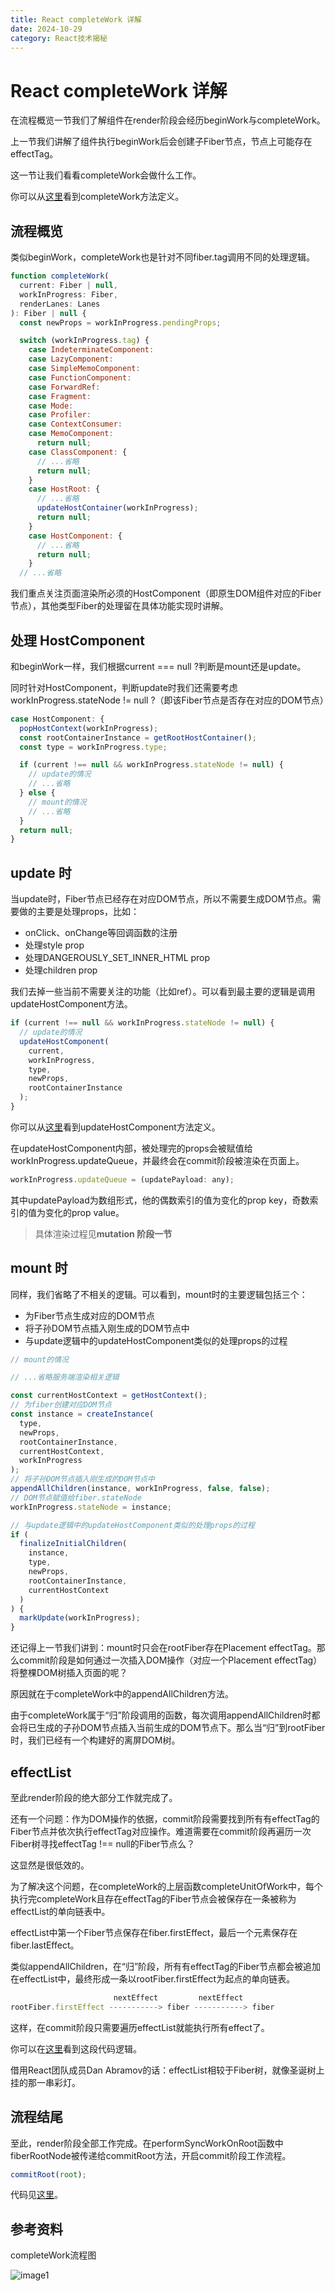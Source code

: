 ```yaml
---
title: React completeWork 详解
date: 2024-10-29
category: React技术揭秘
---
```


# React completeWork 详解

在流程概览一节我们了解组件在render阶段会经历beginWork与completeWork。

上一节我们讲解了组件执行beginWork后会创建子Fiber节点，节点上可能存在effectTag。

这一节让我们看看completeWork会做什么工作。

你可以从[这里](https://github.com/facebook/react/blob/1fb18e22ae66fdb1dc127347e169e73948778e5a/packages/react-reconciler/src/ReactFiberCompleteWork.new.js#L673)看到completeWork方法定义。

## 流程概览

类似beginWork，completeWork也是针对不同fiber.tag调用不同的处理逻辑。

```javascript
function completeWork(
  current: Fiber | null,
  workInProgress: Fiber,
  renderLanes: Lanes
): Fiber | null {
  const newProps = workInProgress.pendingProps;

  switch (workInProgress.tag) {
    case IndeterminateComponent:
    case LazyComponent:
    case SimpleMemoComponent:
    case FunctionComponent:
    case ForwardRef:
    case Fragment:
    case Mode:
    case Profiler:
    case ContextConsumer:
    case MemoComponent:
      return null;
    case ClassComponent: {
      // ...省略
      return null;
    }
    case HostRoot: {
      // ...省略
      updateHostContainer(workInProgress);
      return null;
    }
    case HostComponent: {
      // ...省略
      return null;
    }
  // ...省略
```

我们重点关注页面渲染所必须的HostComponent（即原生DOM组件对应的Fiber节点），其他类型Fiber的处理留在具体功能实现时讲解。

## 处理 HostComponent

和beginWork一样，我们根据current === null ?判断是mount还是update。

同时针对HostComponent，判断update时我们还需要考虑workInProgress.stateNode != null ?（即该Fiber节点是否存在对应的DOM节点）

```javascript
case HostComponent: {
  popHostContext(workInProgress);
  const rootContainerInstance = getRootHostContainer();
  const type = workInProgress.type;

  if (current !== null && workInProgress.stateNode != null) {
    // update的情况
    // ...省略
  } else {
    // mount的情况
    // ...省略
  }
  return null;
}
```

## update 时

当update时，Fiber节点已经存在对应DOM节点，所以不需要生成DOM节点。需要做的主要是处理props，比如：

- onClick、onChange等回调函数的注册
- 处理style prop
- 处理DANGEROUSLY_SET_INNER_HTML prop
- 处理children prop

我们去掉一些当前不需要关注的功能（比如ref）。可以看到最主要的逻辑是调用updateHostComponent方法。

```javascript
if (current !== null && workInProgress.stateNode != null) {
  // update的情况
  updateHostComponent(
    current,
    workInProgress,
    type,
    newProps,
    rootContainerInstance
  );
}
```

你可以从[这里](https://github.com/facebook/react/blob/1fb18e22ae66fdb1dc127347e169e73948778e5a/packages/react-reconciler/src/ReactFiberCompleteWork.new.js#L225)看到updateHostComponent方法定义。

在updateHostComponent内部，被处理完的props会被赋值给workInProgress.updateQueue，并最终会在commit阶段被渲染在页面上。

```javascript
workInProgress.updateQueue = (updatePayload: any);
```

其中updatePayload为数组形式，他的偶数索引的值为变化的prop key，奇数索引的值为变化的prop value。

> 具体渲染过程见**mutation 阶段一节**

## mount 时

同样，我们省略了不相关的逻辑。可以看到，mount时的主要逻辑包括三个：

- 为Fiber节点生成对应的DOM节点
- 将子孙DOM节点插入刚生成的DOM节点中
- 与update逻辑中的updateHostComponent类似的处理props的过程 

```javascript
// mount的情况

// ...省略服务端渲染相关逻辑

const currentHostContext = getHostContext();
// 为fiber创建对应DOM节点
const instance = createInstance(
  type,
  newProps,
  rootContainerInstance,
  currentHostContext,
  workInProgress
);
// 将子孙DOM节点插入刚生成的DOM节点中
appendAllChildren(instance, workInProgress, false, false);
// DOM节点赋值给fiber.stateNode
workInProgress.stateNode = instance;

// 与update逻辑中的updateHostComponent类似的处理props的过程
if (
  finalizeInitialChildren(
    instance,
    type,
    newProps,
    rootContainerInstance,
    currentHostContext
  )
) {
  markUpdate(workInProgress);
}
```

还记得上一节我们讲到：mount时只会在rootFiber存在Placement effectTag。那么commit阶段是如何通过一次插入DOM操作（对应一个Placement effectTag）将整棵DOM树插入页面的呢？

原因就在于completeWork中的appendAllChildren方法。

由于completeWork属于“归”阶段调用的函数，每次调用appendAllChildren时都会将已生成的子孙DOM节点插入当前生成的DOM节点下。那么当“归”到rootFiber时，我们已经有一个构建好的离屏DOM树。

## effectList

至此render阶段的绝大部分工作就完成了。

还有一个问题：作为DOM操作的依据，commit阶段需要找到所有有effectTag的Fiber节点并依次执行effectTag对应操作。难道需要在commit阶段再遍历一次Fiber树寻找effectTag !== null的Fiber节点么？

这显然是很低效的。

为了解决这个问题，在completeWork的上层函数completeUnitOfWork中，每个执行完completeWork且存在effectTag的Fiber节点会被保存在一条被称为effectList的单向链表中。

effectList中第一个Fiber节点保存在fiber.firstEffect，最后一个元素保存在fiber.lastEffect。

类似appendAllChildren，在“归”阶段，所有有effectTag的Fiber节点都会被追加在effectList中，最终形成一条以rootFiber.firstEffect为起点的单向链表。

```javascript
                       nextEffect         nextEffect
rootFiber.firstEffect -----------> fiber -----------> fiber
```

这样，在commit阶段只需要遍历effectList就能执行所有effect了。

你可以在[这里](https://github.com/facebook/react/blob/1fb18e22ae66fdb1dc127347e169e73948778e5a/packages/react-reconciler/src/ReactFiberWorkLoop.new.js#L1744)看到这段代码逻辑。

借用React团队成员Dan Abramov的话：effectList相较于Fiber树，就像圣诞树上挂的那一串彩灯。

## 流程结尾

至此，render阶段全部工作完成。在performSyncWorkOnRoot函数中fiberRootNode被传递给commitRoot方法，开启commit阶段工作流程。

```javascript
commitRoot(root);
```

代码见[这里](https://github.com/facebook/react/blob/1fb18e22ae66fdb1dc127347e169e73948778e5a/packages/react-reconciler/src/ReactFiberWorkLoop.new.js#L1107)。

## 参考资料

completeWork流程图

![image1](https://react.iamkasong.com/img/completeWork.png)
